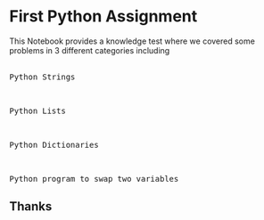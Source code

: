 # First Python Assignment
<p>This Notebook provides a knowledge test where we covered some problems in 3 different categories including
<br/><br/>
<pre>
Python Strings
</pre>
<br/>
<pre>
Python Lists
</pre>
<br/>
<pre>
Python Dictionaries
</pre>
<br/>
<pre>
Python program to swap two variables
</pre>

## Thanks
